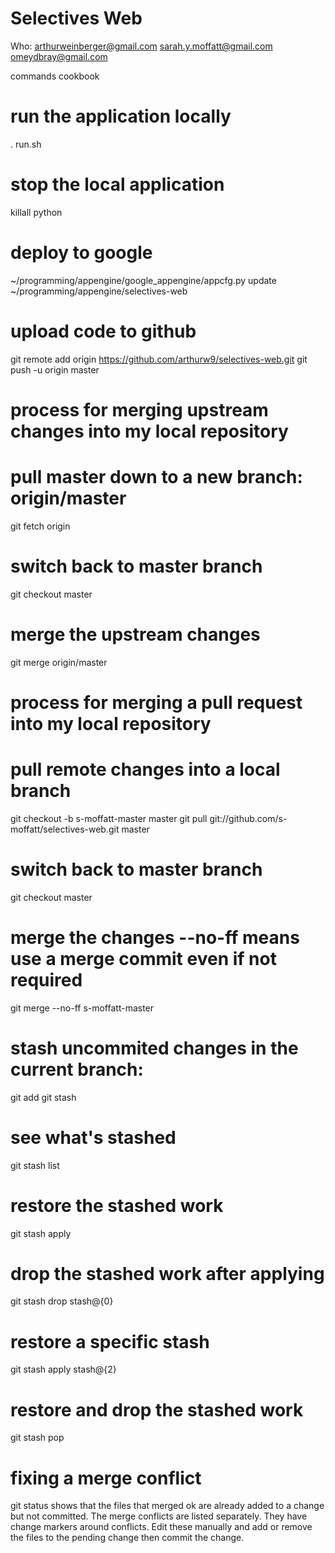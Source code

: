 # Selectives Web

Who:
arthurweinberger@gmail.com
sarah.y.moffatt@gmail.com
omeydbray@gmail.com

commands cookbook

# run the application locally
. run.sh

# stop the local application
killall python

# deploy to google
~/programming/appengine/google_appengine/appcfg.py update ~/programming/appengine/selectives-web

# upload code to github
git remote add origin https://github.com/arthurw9/selectives-web.git
git push -u origin master

# process for merging upstream changes into my local repository
  # pull master down to a new branch: origin/master
  git fetch origin
  # switch back to master branch
  git checkout master
  # merge the upstream changes
  git merge origin/master

# process for merging a pull request into my local repository
  # pull remote changes into a local branch
  git checkout -b s-moffatt-master master
  git pull git://github.com/s-moffatt/selectives-web.git master
  # switch back to master branch
  git checkout master
  # merge the changes --no-ff means use a merge commit even if not required
  git merge --no-ff s-moffatt-master

# stash uncommited changes in the current branch:
git add <any untracked files>
git stash

# see what's stashed
git stash list

# restore the stashed work
git stash apply

# drop the stashed work after applying
git stash drop stash@{0}

# restore a specific stash
git stash apply stash@{2}

# restore and drop the stashed work
git stash pop

# fixing a merge conflict
  git status shows that the files that merged ok are already added to 
  a change but not committed. The merge conflicts are listed separately.
  They have change markers around conflicts. Edit these manually and
  add or remove the files to the pending change then commit the change.
